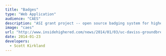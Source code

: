 ```yaml
---
title: "Badges"
type: "Web Application"
audience: "CAES"
description: "ASI grant project -- open source badging system for higher education."
image: "caes"
url: "http://www.insidehighered.com/news/2014/01/03/uc-daviss-groundbreaking-digital-badge-system-new-sustainable-agriculture-program"
date: 2014-01-23
developers:
  - Scott Kirkland
---
```

